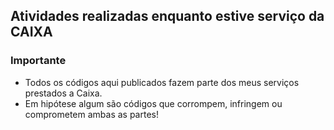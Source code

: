 ## Atividades realizadas enquanto estive serviço da CAIXA

### Importante

- Todos os códigos aqui publicados fazem parte dos meus serviços prestados a Caixa. 
- Em hipótese algum são códigos que corrompem, infringem ou comprometem ambas as partes!
